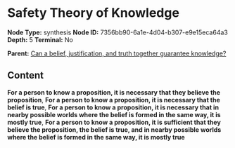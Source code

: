 # Safety Theory of Knowledge

**Node Type:** synthesis
**Node ID:** 7356bb90-6a1e-4d04-b307-e9e15eca64a3
**Depth:** 5
**Terminal:** No

**Parent:** [Can a belief, justification, and truth together guarantee knowledge?](can-a-belief-justification-and-truth-together-guarantee-knowledge-antithesis-cea11a68-ea89-48b0-a599-96fbae27ec71.md)

## Content

**For a person to know a proposition, it is necessary that they believe the proposition**, **For a person to know a proposition, it is necessary that the belief is true**, **For a person to know a proposition, it is necessary that in nearby possible worlds where the belief is formed in the same way, it is mostly true**, **For a person to know a proposition, it is sufficient that they believe the proposition, the belief is true, and in nearby possible worlds where the belief is formed in the same way, it is mostly true**
